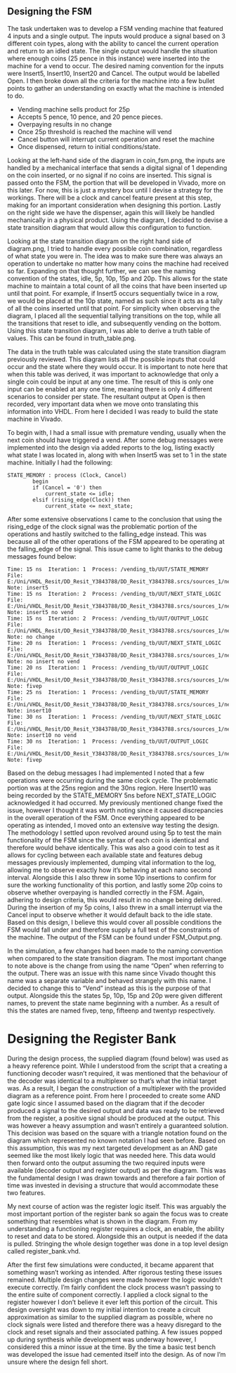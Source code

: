 ## Designing the FSM

The task undertaken was to develop a FSM vending machine that featured 4 inputs and a single output. The inputs would produce a signal based on 3 different coin types, along with the ability to cancel the current operation and return to an idled state. The single output would handle the situation where enough coins (25 pence in this instance) were inserted into the machine for a vend to occur. The desired naming convention for the inputs were Insert5, Insert10, Insert20 and Cancel. The output would be labelled Open. I then broke down all the criteria for the machine into a few bullet points to gather an understanding on exactly what the machine is intended to do.

- Vending machine sells product for 25p
- Accepts 5 pence, 10 pence, and 20 pence pieces.
- Overpaying results in no change
- Once 25p threshold is reached the machine will vend
- Cancel button will interrupt current operation and reset the machine
- Once dispensed, return to initial conditions/state.

Looking at the left-hand side of the diagram in coin_fsm.png, the inputs are handled by a mechanical interface that sends a digital signal of 1 depending on the coin inserted, or no signal if no coins are inserted. This signal is passed onto the FSM, the portion that will be developed in Vivado, more on this later. For now, this is just a mystery box until I devise a strategy for the workings. There will be a clock and cancel feature present at this step, making for an important consideration when designing this portion. Lastly on the right side we have the dispenser, again this will likely be handled mechanically in a physical product. Using the diagram, I decided to devise a state transition diagram that would allow this configuration to function.

Looking at the state transition diagram on the right hand side of diagram.png, I tried to handle every possible coin combination, regardless of what state you were in. The idea was to make sure there was always an operation to undertake no matter how many coins the machine had received so far. Expanding on that thought further, we can see the naming convention of the states, idle, 5p, 10p, 15p and 20p. This allows for the state machine to maintain a total count of all the coins that have been inserted up until that point. For example, if Insert5 occurs sequentially twice in a row, we would be placed at the 10p state, named as such since it acts as a tally of all the coins inserted until that point. For simplicity when observing the diagram, I placed all the sequential tallying transitions on the top, while all the transitions that reset to idle, and subsequently vending on the bottom. Using this state transition diagram, I was able to derive a truth table of values. This can be found in truth_table.png.

The data in the truth table was calculated using the state transition diagram previously reviewed. This diagram lists all the possible inputs that could occur and the state where they would occur. It is important to note here that when this table was derived, it was important to acknowledge that only a single coin could be input at any one time. The result of this is only one input can be enabled at any one time, meaning there is only 4 different scenarios to consider per state. The resultant output at Open is then recorded, very important data when we move onto translating this information into VHDL. From here I decided I was ready to build the state machine in Vivado.

To begin with, I had a small issue with premature vending, usually when the next coin should have triggered a vend. After some debug messages were implemented into the design via added reports to the log, listing exactly what state I was located in, along with when Insert5 was set to 1 in the state machine. Initially I had the following:

```
STATE_MEMORY : process (Clock, Cancel)
        begin
        if (Cancel = '0') then
            current_state <= idle;
        elsif (rising_edge(Clock)) then
            current_state <= next_state;
```

After some extensive observations I came to the conclusion that using the rising_edge of the clock signal was the problematic portion of the operations and hastily switched to the falling_edge instead. This was because all of the other operations of the FSM appeared to be operating at the falling_edge of the signal. This issue came to light thanks to the debug messages found below:

```
Time: 15 ns  Iteration: 1  Process: /vending_tb/UUT/STATE_MEMORY  File: E:/Uni/VHDL_Resit/DD_Resit_Y3843788/DD_Resit_Y3843788.srcs/sources_1/new/vending.vhd
Note: insert5
Time: 15 ns  Iteration: 2  Process: /vending_tb/UUT/NEXT_STATE_LOGIC  File: E:/Uni/VHDL_Resit/DD_Resit_Y3843788/DD_Resit_Y3843788.srcs/sources_1/new/vending.vhd
Note: insert5 no vend
Time: 15 ns  Iteration: 2  Process: /vending_tb/UUT/OUTPUT_LOGIC  File: E:/Uni/VHDL_Resit/DD_Resit_Y3843788/DD_Resit_Y3843788.srcs/sources_1/new/vending.vhd
Note: no change
Time: 20 ns  Iteration: 1  Process: /vending_tb/UUT/NEXT_STATE_LOGIC  File: E:/Uni/VHDL_Resit/DD_Resit_Y3843788/DD_Resit_Y3843788.srcs/sources_1/new/vending.vhd
Note: no insert no vend
Time: 20 ns  Iteration: 1  Process: /vending_tb/UUT/OUTPUT_LOGIC  File: E:/Uni/VHDL_Resit/DD_Resit_Y3843788/DD_Resit_Y3843788.srcs/sources_1/new/vending.vhd
Note: fivep
Time: 25 ns  Iteration: 1  Process: /vending_tb/UUT/STATE_MEMORY  File: E:/Uni/VHDL_Resit/DD_Resit_Y3843788/DD_Resit_Y3843788.srcs/sources_1/new/vending.vhd
Note: insert10
Time: 30 ns  Iteration: 1  Process: /vending_tb/UUT/NEXT_STATE_LOGIC  File: E:/Uni/VHDL_Resit/DD_Resit_Y3843788/DD_Resit_Y3843788.srcs/sources_1/new/vending.vhd
Note: insert10 no vend
Time: 30 ns  Iteration: 1  Process: /vending_tb/UUT/OUTPUT_LOGIC  File: E:/Uni/VHDL_Resit/DD_Resit_Y3843788/DD_Resit_Y3843788.srcs/sources_1/new/vending.vhd
Note: fivep
```

Based on the debug messages I had implemented I noted that a few operations were occurring during the same clock cycle. The problematic portion was at the 25ns region and the 30ns region. Here Insert10 was being recorded by the STATE_MEMORY 5ns before NEXT_STATE_LOGIC acknowledged it had occurred. My previously mentioned change fixed the issue, however I thought it was worth noting since it caused discrepancies in the overall operation of the FSM.
Once everything appeared to be operating as intended, I moved onto an extensive way testing the design. The methodology I settled upon revolved around using 5p to test the main functionality of the FSM since the syntax of each coin is identical and therefore would behave identically. This was also a good coin to test as it allows for cycling between each available state and features debug messages previously implemented, dumping vital information to the log, allowing me to observe exactly how it’s behaving at each nano second interval. Alongside this I also threw in some 10p insertions to confirm for sure the working functionality of this portion, and lastly some 20p coins to observe whether overpaying is handled correctly in the FSM. Again, adhering to design criteria, this would result in no change being delivered. During the insertion of my 5p coins, I also threw in a small interrupt via the Cancel input to observe whether it would default back to the idle state. Based on this design, I believe this would cover all possible conditions the FSM would fall under and therefore supply a full test of the constraints of the machine. The output of the FSM can be found under FSM_Output.png.

In the simulation, a few changes had been made to the naming convention when compared to the state transition diagram. The most important change to note above is the change from using the name “Open” when referring to the output. There was an issue with this name since Vivado thought this name was a separate variable and behaved strangely with this name. I decided to change this to “Vend” instead as this is the purpose of that output. Alongside this the states 5p, 10p, 15p and 20p were given different names, to prevent the state name beginning with a number. As a result of this the states are named fivep, tenp, fifteenp and twentyp respectively.

# Designing the Register Bank

During the design process, the supplied diagram (found below) was used as a heavy reference point. While I understood from the script that a creating a functioning decoder wasn’t required, it was mentioned that the behaviour of the decoder was identical to a multiplexer so that’s what the initial target was. As a result, I began the construction of a multiplexer with the provided diagram as a reference point. From here I proceeded to create some AND gate logic since I assumed based on the diagram that if the decoder produced a signal to the desired output and data was ready to be retrieved from the register, a positive signal should be produced at the output. This was however a heavy assumption and wasn’t entirely a guaranteed solution. This decision was based on the square with a triangle notation found on the diagram which represented no known notation I had seen before. Based on this assumption, this was my next targeted development as an AND gate seemed like the most likely logic that was needed here. This data would then forward onto the output assuming the two required inputs were available (decoder output and register output) as per the diagram. This was the fundamental design I was drawn towards and therefore a fair portion of time was invested in devising a structure that would accommodate these two features.

My next course of action was the register logic itself. This was arguably the most important portion of the register bank so again the focus was to create something that resembles what is shown in the diagram. From my understanding a functioning register requires a clock, an enable, the ability to reset and data to be stored. Alongside this an output is needed if the data is pulled. Stringing the whole design together was done in a top level design called register_bank.vhd.

After the first few simulations were conducted, it became apparent that something wasn’t working as intended. After rigorous testing these issues remained. Multiple design changes were made however the logic wouldn’t execute correctly. I’m fairly confident the clock process wasn’t passing to the entire suite of component correctly. I applied a clock signal to the register however I don’t believe it ever left this portion of the circuit. This design oversight was down to my initial intention to create a circuit approximation as similar to the supplied diagram as possible, where no clock signals were listed and therefore there was a heavy disregard to the clock and reset signals and their associated pathing. A few issues popped up during synthesis while development was underway however, I considered this a minor issue at the time. By the time a basic test bench was developed the issue had cemented itself into the design. As of now I’m unsure where the design fell short.
